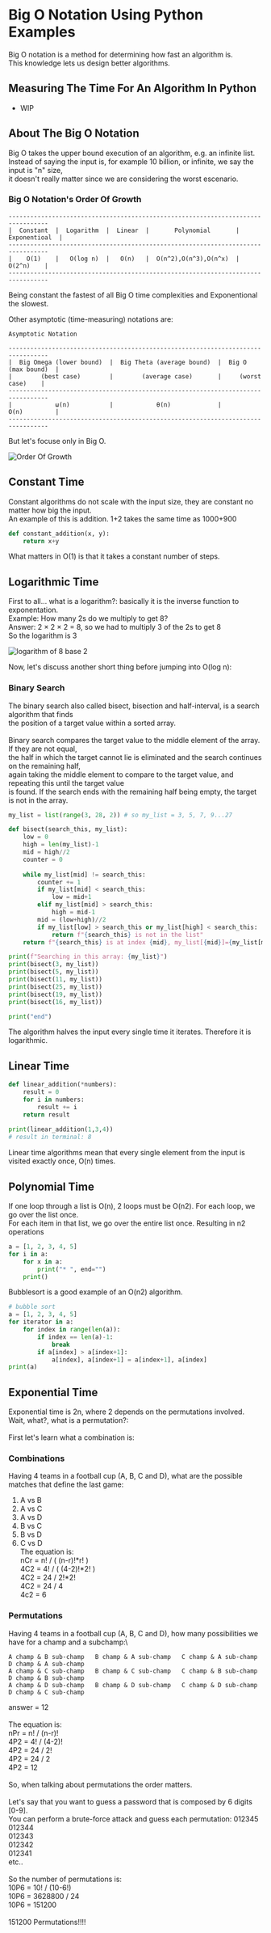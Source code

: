 # Big O Notation Using Python Examples

Big O notation is a method for determining how fast an algorithm is.\
This knowledge lets us design better algorithms.

## Measuring The Time For An Algorithm In Python

- WIP

## About The Big O Notation

Big O takes the upper bound execution of an algorithm, e.g. an infinite list.\
Instead of saying the input is, for example 10 billion, or infinite, we say the input is "n" size,\
it doesn't really matter since we are considering the worst escenario.

### Big O Notation's Order Of Growth

```
---------------------------------------------------------------------------------
|  Constant  |  Logarithm  |  Linear  |       Polynomial       |  Exponentioal  |
---------------------------------------------------------------------------------
|    O(1)    |   O(log n)  |   O(n)   |  O(n^2),O(n^3),O(n^x)  |      O(2^n)    |
---------------------------------------------------------------------------------
```
Being constant the fastest of all Big O time complexities and Exponentional the slowest.

Other asymptotic (time-measuring) notations are:

```
Asymptotic Notation

---------------------------------------------------------------------------------
|  Big Omega (lower bound)  |  Big Theta (average bound)  |  Big O (max bound)  |
|        (best case)        |        (average case)       |     (worst case)    |
---------------------------------------------------------------------------------
|            ω(n)           |            θ(n)             |        O(n)         |
---------------------------------------------------------------------------------
```

But let's focuse only in Big O.

![Order Of Growth](https://github.com/noevazz/big_o_python/blob/master/img/bigO.png)

## Constant Time

Constant algorithms do not scale with the input size, they are constant no matter how big the input.\
An example of this is addition. 1+2 takes the same time as 1000+900

```python
def constant_addition(x, y):
    return x+y
```

What matters in O(1) is that it takes a constant number of steps.

## Logarithmic Time

First to all... what is a logarithm?: basically it is the inverse function to exponentation.\
Example: How many 2s do we multiply to get 8?\
Answer: 2 × 2 × 2 = 8, so we had to multiply 3 of the 2s to get 8\
So the logarithm is 3

![logarithm of 8 base 2](https://github.com/noevazz/big_o_python/blob/master/img/logarithm.png)

Now, let's discuss another short thing before jumping into O(log n):

### Binary Search

The binary search also called bisect, bisection and half-interval, is a search algorithm that finds\
the position of a target value within a sorted array.\
\
Binary search compares the target value to the middle element of the array. If they are not equal,\
the half in which the target cannot lie is eliminated and the search continues on the remaining half,\
again taking the middle element to compare to the target value, and repeating this until the target value\
is found. If the search ends with the remaining half being empty, the target is not in the array. 

```python
my_list = list(range(3, 28, 2)) # so my_list = 3, 5, 7, 9...27

def bisect(search_this, my_list):
    low = 0
    high = len(my_list)-1
    mid = high//2
    counter = 0
    
    while my_list[mid] != search_this:
        counter += 1
        if my_list[mid] < search_this:
            low = mid+1
        elif my_list[mid] > search_this:
            high = mid-1
        mid = (low+high)//2
        if my_list[low] > search_this or my_list[high] < search_this:
            return f"{search_this} is not in the list"
    return f"{search_this} is at index {mid}, my_list[{mid}]={my_list[mid]}, number of search={counter}"

print(f"Searching in this array: {my_list}")
print(bisect(3, my_list))
print(bisect(5, my_list))
print(bisect(11, my_list))
print(bisect(25, my_list))
print(bisect(19, my_list))
print(bisect(16, my_list))

print("end")
```
The algorithm halves the input every single time it iterates. Therefore it is logarithmic.

## Linear Time

```python
def linear_addition(*numbers):
    result = 0
    for i in numbers:
        result += i 
    return result
    
print(linear_addition(1,3,4))
# result in terminal: 8
```

Linear time algorithms mean that every single element from the input is visited exactly once, O(n) times.

## Polynomial Time

If one loop through a list is O(n), 2 loops must be O(n2). For each loop, we go over the list once.\
For each item in that list, we go over the entire list once. Resulting in n2 operations

```python
a = [1, 2, 3, 4, 5]
for i in a:
    for x in a:
        print("* ", end="")
    print()
```

Bubblesort is a good example of an O(n2) algorithm.

```python
# bubble sort
a = [1, 2, 3, 4, 5]
for iterator in a:
    for index in range(len(a)):
        if index == len(a)-1:
            break
        if a[index] > a[index+1]:
            a[index], a[index+1] = a[index+1], a[index]
print(a)
```

## Exponential Time

Exponential time is 2n, where 2 depends on the permutations involved.\
Wait, what?, what is a permutation?:\
\
First let's learn what a combination is:

### Combinations

Having 4 teams in a football cup (A, B, C and D), what are the possible matches that define the last game:
1. A vs B
2. A vs C
3. A vs D
4. B vs C
5. B vs D
6. C vs D
\
The equation is:\
nCr = n! / ( (n-r)!*r! )\
4C2 = 4! / ( (4-2)!*2! )\
4C2 = 24 / 2!*2!\
4C2 = 24 / 4\
4c2 = 6

### Permutations
Having 4 teams in a football cup (A, B, C and D), how many possibilities we have for a champ and a subchamp:\
```
A champ & B sub-champ   B champ & A sub-champ   C champ & A sub-champ   D champ & A sub-champ
A champ & C sub-champ   B champ & C sub-champ   C champ & B sub-champ   D champ & B sub-champ
A champ & D sub-champ   B champ & D sub-champ   C champ & D sub-champ   D champ & C sub-champ
```

answer = 12\
\
The equation is:\
nPr = n! / (n-r)!\
4P2 = 4! / (4-2)!\
4P2 = 24 / 2!\
4P2 = 24 / 2\
4P2 = 12\
\
So, when talking about permutations the order matters.\
\
Let's say that you want to guess a password that is composed by 6 digits [0-9].\
You can perform a brute-force attack and guess each permutation:
012345\
012344\
012343\
012342\
012341\
etc..\
\
So the number of permutations is:\
10P6 = 10! / (10-6!)\
10P6 = 3628800 / 24\
10P6 = 151200\
\
151200 Permutations!!!!